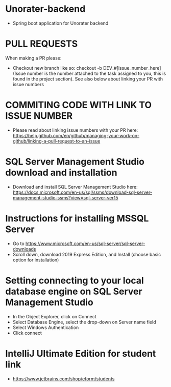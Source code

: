 # Unorater-backend
* Spring boot application for Unorater backend

# PULL REQUESTS
When making a PR please:
* Checkout new branch like so: checkout -b DEV_#[issue_number_here]
  (Issue number is the number attached to the task assigned to you,
  this is found in the project section). See also below about linking your PR with issue numbers

# COMMITING CODE WITH LINK TO ISSUE NUMBER
* Please read about linking issue numbers with your PR here: https://help.github.com/en/github/managing-your-work-on-github/linking-a-pull-request-to-an-issue

# SQL Server Management Studio download and installation
* Download and install SQL Server Management Studio here: https://docs.microsoft.com/en-us/sql/ssms/download-sql-server-management-studio-ssms?view=sql-server-ver15

# Instructions for installing MSSQL Server
*	Go to https://www.microsoft.com/en-us/sql-server/sql-server-downloads
*	Scroll down, download 2019 Express Edition, and Install (choose basic option for installation)

# Setting connecting to your local database engine on SQL Server Management Studio
*	In the Object Explorer, click on Connect
*	Select Database Engine, select the drop-down on Server name field
*	Select Windows Authentication
*	Click connect

# IntelliJ Ultimate Edition for student link
* https://www.jetbrains.com/shop/eform/students
